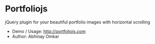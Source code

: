 Portfoliojs
==========
jQuery plugin for your beautiful portfolio images with horizontal scrolling

* Demo / Usage: http://portfoliojs.com
* Author: Abhinay Omkar
